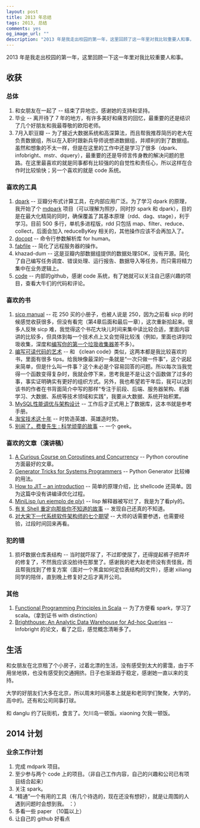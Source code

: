 ```yaml
---
layout: post
title: 2013 年总结
tags: 2013, 总结
comments: yes
og_image_url: ""
description: "2013 年是我走出校园的第一年，这里回顾了这一年里对我比较重要人和事，并且期待一下未来的生活。I love this world!"
---
```


2013 年是我走出校园的第一年，这里回顾一下这一年里对我比较重要人和事。

## 收获

### 总体

1. 和女朋友在一起了 -- 结束了异地恋，感谢她的支持和坚持。
2. 毕业 -- 离开待了 7 年的地方，有许多美好和痛苦的回忆，最重要的还是结识了几个好朋友和我最尊敬的欧阳老师。
3. 7月入职豆瓣 -- 为了接近大数据系统和高深算法，而且帮我推荐简历的老大在负责数据组，所以在入职时跟新兵导师说想进数据组，并顺利的到了数据组。虽然和想象的不太一样，但是在这里的工作中还是学习了很多（dpark、infobright、mstr、dquery），最重要的还是导师言传身教的解决问题的思路。在这里最喜欢的就是同事都有比较强的的自觉性和责任心，所以这样在合作时比较愉快；另一个喜欢的就是 code 系统。

### 喜欢的工具

1. [dpark](https://github.com/douban/dpark) -- 豆瓣分布式计算工具，在内部应用广泛。为了学习 dpark 的原理，我开始了个 [mdpark](https://github.com/zzl0/mdpark) 项目（可以理解为照抄，同时抄 spark 和 dpark），目的是在最大化精简的同时，确保覆盖了其基本原理（rdd、dag、stage），利于学习。目前 500 多行，单机多进程版，rdd 只包括 map、filter、reduce、collect，后面会加入 reduceByKey 相关的，其他操作应该不会再加入了。
2. [docopt](http://docopt.org/) -- 命令行参数解析库 for human。
3. [fabfile](http://docs.fabfile.org/en/1.8/) -- 简化了远程服务器的操作。
4. khazad-dum -- 这是豆瓣内部数据组提供的数据处理SDK，没有开源。简化了自己编写任务调度、错误处理、运行报告、数据导入等任务，而只需将精力集中在业务逻辑上。
5. [code](http://www.douban.com/subject/24721705/) -- 内部的github，感谢 code 系统，有了她就可以关注自己感兴趣的项目，查看大牛们的代码和评论。

### 喜欢的书

1. [sicp manual](http://book.douban.com/subject/1766670/) -- 花 250 买的小册子，也被人说是 250，因为之前看 sicp 的时候感觉收获很多，但没有看完（第4章后面和最后一章），这次重新拾起来。很多人反映 sicp 难，我觉得这个书花大块儿时间来集中读比较合适，里面内容讲的比较多，但具体到每一个技术点上又会觉得比较浅（例如，里面也讲到垃圾收集，深度和[编写你的第一个垃圾收集器](http://blog.jobbole.com/53376/)差不多）。
2. [编写可读代码的艺术](http://book.douban.com/subject/10797189/) -- 和 《clean code》类似，这两本都是我比较喜欢的书，里面有很多 tips。给我映像最深的一条就是“一次只做一件事”，这个说起来简单，但是什么叫一件事？这个未必是个容易回答的问题。所以每次当我觉得一个函数变得复杂时，我就会停下来，思考我是不是让这个函数做了过多的事，事实证明确实有更好的组织方式。另外，我也希望若干年后，我可以达到该书的作者在书背面简介中写的那样“专注于前段、后端、服务器架构、机器学习、大数据、系统等技术领域和实践”，我要从大数据、系统开始积累。
3. [MySQL性能调优与架构设计](http://book.douban.com/subject/3729677/) -- 工作后才正式用上了数据库，这本书就是参考手册。
4. [淘宝技术这十年](http://book.douban.com/subject/24335672/) -- 时势造英雄、英雄造时势。
5. [别闹了，费曼先生 : 科学顽童的故事](http://book.douban.com/subject/1037602/) -- 一个 geek。

### 喜欢的文章（演讲稿）

1. [A Curious Course on Coroutines and Concurrency](http://www.dabeaz.com/coroutines/index.html) -- Python coroutine 方面最好的文章。
2. [Generator Tricks for Systems Programmers](http://www.dabeaz.com/generators/index.html) -- Python Generator 比较棒的用法。
2. [How to JIT – an introduction](http://eli.thegreenplace.net/2013/11/05/how-to-jit-an-introduction/) -- 简单的原理介绍，比 shellcode 还简单。因为这篇中没有讲编译优化过程。
3. [MiniLisp (un ejemplo de ply)](http://www.juanjoconti.com.ar/2007/11/02/minilisp-un-ejemplo-de-ply/) -- lisp 解释器被写烂了，我是为了看ply的。
4. [有关 Shell 重定向那些你不知道的故事](http://www.ustack.com/blog/%E6%9C%89%E5%85%B3-shell-%E9%87%8D%E5%AE%9A%E5%90%91%E9%82%A3%E4%BA%9B%E4%BD%A0%E4%B8%8D%E7%9F%A5%E9%81%93%E7%9A%84%E6%95%85%E4%BA%8B/) -- 发现自己还真的不知道。
5. [对大宋下一代系统软件架构师的七个期望](http://www.valleytalk.org/2011/06/18/%E5%AF%B9%E5%A4%A7%E9%80%81%E7%B3%BB%E7%BB%9F%E8%BD%AF%E4%BB%B6%E6%9E%B6%E6%9E%84%E5%B8%88%E7%9A%84%E4%B8%83%E4%B8%AA%E6%9C%9F%E6%9C%9B/) -- 大师的话需要参透，也需要经验，过段时间回来再看。

### 犯的错

1. 损坏数据仓库表结构 -- 当时就吓尿了，不过即使尿了，还得提起裤子把弄坏的修复了，不然我应该没脸待在那里了。感谢我的老大赵老师没有责怪我，而且帮我找到了修复方案（面对一个黑盒如何定位表结构的文件），感谢 xiliang 同学的陪伴，直到晚上修复好之后才离开公司。


### 其他

1. [Functional Programming Principles in Scala](https://class.coursera.org/progfun-003) -- 为了方便看 spark，学习了 scala。（拿到证书 with distinction）
2. [Brighthouse: An Analytic Data Warehouse for Ad-hoc Queries](http://www.vldb.org/pvldb/1/1454174.pdf) -- Infobright 的论文，看了之后，感觉概念清晰多了。


## 生活

和女朋友在北京租了个小房子，过着北漂的生活，没有感受到太大的雾霭，由于不用坐地铁，也没有感受到交通拥挤。日子也渐渐趋于稳定，感谢她一直以来的支持。

大学的好朋友们大多在北京，所以周末时间基本上就是和老同学们聚聚，大学的，高中的。还有和公司同事打球。

和 danglu 约了玩街机，食言了。欠川岛一顿饭。xiaoning 欠我一顿饭。

## 2014 计划

### 业余工作计划

1. 完成 mdpark 项目。
2. 至少参与两个 code 上的项目。（非自己工作内容，自己的兴趣和公司已有项目结合起来）
3. 关注 spark。
4. “精通”一个有用的工具（有几个待选的，现在还没有想好），就是让周围的人遇到问题时会想到我。 ：）
5. 多看一些 paper （10篇以上）
6. 让自己的 github 好看点
